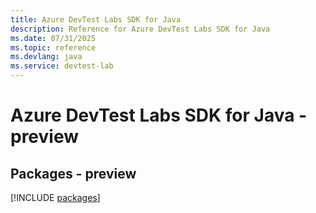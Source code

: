 ```yaml
---
title: Azure DevTest Labs SDK for Java
description: Reference for Azure DevTest Labs SDK for Java
ms.date: 07/31/2025
ms.topic: reference
ms.devlang: java
ms.service: devtest-lab
---
```

# Azure DevTest Labs SDK for Java - preview
## Packages - preview
[!INCLUDE [packages](devtest-labs-index.md)]
